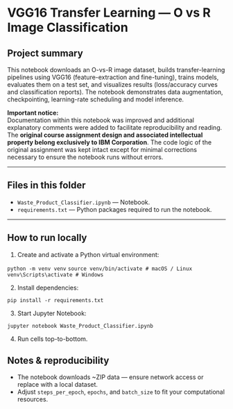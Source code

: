 # VGG16 Transfer Learning — O vs R Image Classification

## Project summary 
This notebook downloads an O-vs-R image dataset, builds transfer-learning pipelines using VGG16 (feature-extraction and fine-tuning), trains models, evaluates them on a test set, and visualizes results (loss/accuracy curves and classification reports). The notebook demonstrates data augmentation, checkpointing, learning-rate scheduling and model inference.

**Important notice:**  
Documentation within this notebook was improved and additional explanatory comments were added to facilitate reproducibility and reading. The **original course assignment design and associated intellectual property belong exclusively to IBM Corporation**. The code logic of the original assignment was kept intact except for minimal corrections necessary to ensure the notebook runs without errors.

---

## Files in this folder
- `Waste_Product_Classifier.ipynb` — Notebook.  
- `requirements.txt` — Python packages required to run the notebook.  

---

## How to run locally

1. Create and activate a Python virtual environment:

`python -m venv venv`
`source venv/bin/activate # macOS / Linux`
`venv\Scripts\activate # Windows`

2. Install dependencies:

`pip install -r requirements.txt`

3. Start Jupyter Notebook:

`jupyter notebook Waste_Product_Classifier.ipynb`

4. Run cells top-to-bottom.

## Notes & reproducibility

- The notebook downloads ~ZIP data — ensure network access or replace with a local dataset.    
- Adjust `steps_per_epoch`, `epochs`, and `batch_size` to fit your computational resources.
